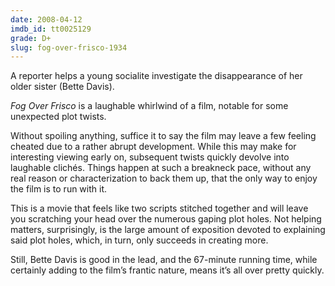 ```yaml
---
date: 2008-04-12
imdb_id: tt0025129
grade: D+
slug: fog-over-frisco-1934
---
```


A reporter helps a young socialite investigate the disappearance of her older sister (Bette Davis).

_Fog Over Frisco_ is a laughable whirlwind of a film, notable for some unexpected plot twists.

Without spoiling anything, suffice it to say the film may leave a few feeling cheated due to a rather abrupt development. While this may make for interesting viewing early on, subsequent twists quickly devolve into laughable clichés. Things happen at such a breakneck pace, without any real reason or characterization to back them up, that the only way to enjoy the film is to run with it.

This is a movie that feels like two scripts stitched together and will leave you scratching your head over the numerous gaping plot holes. Not helping matters, surprisingly, is the large amount of exposition devoted to explaining said plot holes, which, in turn, only succeeds in creating more.

Still, Bette Davis is good in the lead, and the 67-minute running time, while certainly adding to the film’s frantic nature, means it’s all over pretty quickly.
